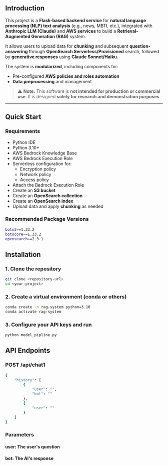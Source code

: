 ## Introduction

This project is a **Flask-based backend service** for **natural language processing (NLP) text analysis** (e.g., news, MBTI, etc.), integrated with **Anthropic LLM (Claude)** and **AWS services** to build a **Retrieval-Augmented Generation (RAG)** system.  

It allows users to upload data for **chunking** and subsequent **question-answering** through **OpenSearch Serverless/Provisioned** search, followed by **generative responses** using **Claude Sonnet/Haiku**.  

The system is **modularized**, including components for:
- Pre-configured **AWS policies and roles automation**  
- **Data preprocessing** and management  

> ⚠️ **Note:** This software is **not intended for production or commercial use**. It is designed **solely for research and demonstration purposes**.

---

## Quick Start

### Requirements
- Python IDE  
- Python 3.10+  
- AWS Bedrock Knowledge Base  
- AWS Bedrock Execution Role  
- Serverless configuration for:
  - Encryption policy  
  - Network policy  
  - Access policy  
- Attach the Bedrock Execution Role  
- Create an **S3 bucket**  
- Create an **OpenSearch collection**  
- Create an **OpenSearch index**  
- Upload data and apply **chunking** as needed  

### Recommended Package Versions
```bash
boto3==1.33.2
botocore==1.33.2
opensearch==2.3.1
```

## Installation

### 1. Clone the repository
```bash
git clone <repository-url>
cd <your-project>
```

### 2. Create a virtual environment (conda or others)
```bash
conda create -n rag-system python=3.10
conda activate rag-system
```

### 3. Configure your API keys and run
```bash
python model_pipline.py
```

## API Endpoints
### POST /api/chat1
```bash
{
    "history": [
        {
            "user": "",
            "bot": ""
        },
        {
            "user": ""
        }
    ]
}
```
### Parameters
#### user: The user's question
#### bot: The AI's response

